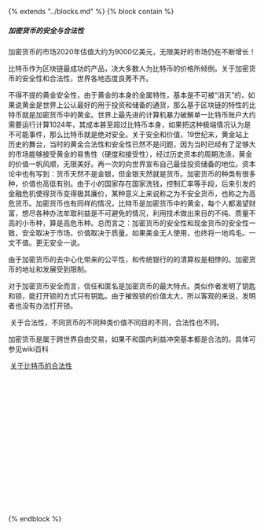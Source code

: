 {% extends "../blocks.md" %} {% block contain %}
##### 加密货币的安全与合法性

​        加密货币的市场2020年估值大约为9000亿美元，无限美好的市场仍在不断增长！

​        比特币作为区块链最成功的产品，决大多数人为比特币的价格所倾倒。关于加密货币的安全性和合法性，世界各地态度良莠不齐。

​       不得不提的黄金安全性，由于黄金的本身的金属特性，基本是不可被“消灭”的，如果说黄金是世界上公认最好的用于投资和储备的通货，那么基于区块链的特性的比特币就是加密货币中的黄金。世界上最先进的计算机暴力破解单一比特币账户大约需要运行计算1024年，其成本甚至超过比特币本身，如果把这种极端情况认为是不可能事件，那么比特币就是绝对安全。关于安全和价值，19世纪末，黄金站上历史的舞台，当时的黄金合法性和安全性已然不是问题，因为当时已经有了足够大的市场能够接受黄金的易售性（硬度和接受性），经过历史资本的周期洗涤，黄金的价值一帆风顺，无限美好。再一次的向世界宣布自己最佳投资储备的地位。资本论中也有写到：货币天然不是金银，但金银天然就是货币。加密货币的种类有很多种，价值也高低有别。由于小的国家存在国家洗钱，控制汇率等手段，后来引发的金融危机使得货币变得极其廉价，某种意义上来说称之为不安全货币，也称之为高危货币。加密货币也有同样的情况，比特币是加密货币中的黄金，每个人都渴望财富，想尽各种办法牟取利益是不可避免的情况，利用技术做出来目的不纯、质量不高的小币种，算是高危币种。总而言之：加密货币的安全性和现金货币的安全性一致，安全取决于市场，价值取决于质量。如果美金无人使用，也终将一地鸡毛。一文不值。更无安全一说。

​       由于加密货币的去中心化带来的公平性，和传统银行的的清算权是相悖的。加密货币的地址和发展受到限制。

​       对于加密货币安全而言，信任和匿名是加密货币的最大特点。类似作者发明了钥匙和锁，能打开锁的方式只有钥匙。由于摧毁锁的价值太大，所以客观的来说，发明者也没有办法打开锁。

​      关于合法性，不同货币的不同种类价值不同目的不同，合法性也不同。

​      加密货币是属于跨世界自由交易，如果不和国内利益冲突基本都是合法的。具体可参见wiki百科

​      [关于比特币的合法性](https://zh.wikipedia.org/wiki/%E6%AF%94%E7%89%B9%E5%B8%81%E5%9C%A8%E5%90%84%E5%9B%BD%E6%88%96%E5%9C%B0%E5%8C%BA%E7%9A%84%E5%90%88%E6%B3%95%E6%80%A7)

​     

​      



​      

​      

​         

​    

​     

​       

​     


{% endblock %}